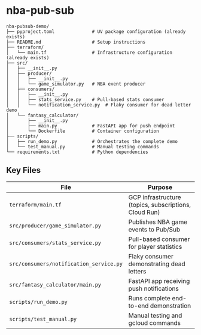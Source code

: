 # nba-pub-sub

```
nba-pubsub-demo/
├── pyproject.toml              # UV package configuration (already exists)
├── README.md                   # Setup instructions
├── terraform/
│   └── main.tf                 # Infrastructure configuration (already exists)
├── src/
│   ├── __init__.py
│   ├── producer/
│   │   ├── __init__.py
│   │   └── game_simulator.py   # NBA event producer
│   ├── consumers/
│   │   ├── __init__.py
│   │   ├── stats_service.py    # Pull-based stats consumer
│   │   └── notification_service.py  # Flaky consumer for dead letter demo
│   └── fantasy_calculator/
│       ├── __init__.py
│       ├── main.py             # FastAPI app for push endpoint
│       └── Dockerfile          # Container configuration
├── scripts/
│   ├── run_demo.py             # Orchestrates the complete demo
│   └── test_manual.py          # Manual testing commands
└── requirements.txt            # Python dependencies
```

## Key Files

| File | Purpose |
|------|---------|
| `terraform/main.tf` | GCP infrastructure (topics, subscriptions, Cloud Run) |
| `src/producer/game_simulator.py` | Publishes NBA game events to Pub/Sub |
| `src/consumers/stats_service.py` | Pull-based consumer for player statistics |
| `src/consumers/notification_service.py` | Flaky consumer demonstrating dead letters |
| `src/fantasy_calculator/main.py` | FastAPI app receiving push notifications |
| `scripts/run_demo.py` | Runs complete end-to-end demonstration |
| `scripts/test_manual.py` | Manual testing and gcloud commands |